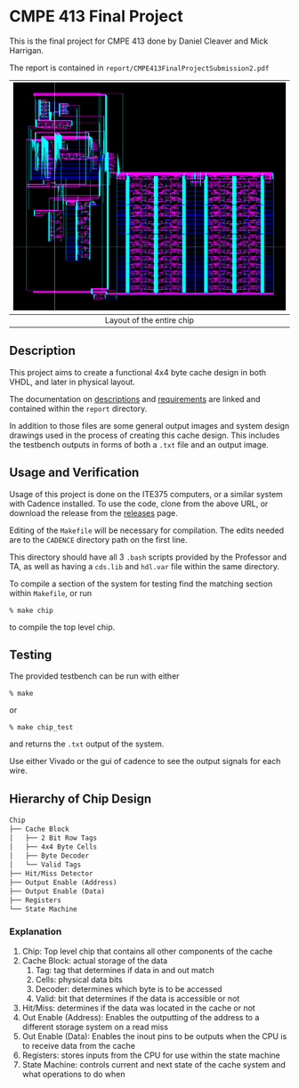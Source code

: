 # CMPE 413 Final Project
This is the final project for CMPE 413 done by Daniel Cleaver and Mick Harrigan.

The report is contained in `report/CMPE413FinalProjectSubmission2.pdf`

| ![chip layout](report/data-part2/chip-layout.png) |
|:--:|
|Layout of the entire chip|

## Description
This project aims to create a functional 4x4 byte cache design in both VHDL, and later in physical layout.

The documentation on [descriptions](report/project_document.pdf) and [requirements](report/project_waveforms.pdf) are linked and contained within the `report` directory.

In addition to those files are some general output images and system design drawings used in the process of creating this cache design. This includes the testbench outputs in forms of both a `.txt` file and an output image.

## Usage and Verification
Usage of this project is done on the ITE375 computers, or a similar system with Cadence installed. To use the code, clone from the above URL, or download the release from the [releases](https://github.com/MickHarrigan/cmpe413-proj/releases) page.

Editing of the `Makefile` will be necessary for compilation. The edits needed are to the `CADENCE` directory path on the first line.

This directory should have all 3 `.bash` scripts provided by the Professor and TA, as well as having a `cds.lib` and `hdl.var` file within the same directory.

To compile a section of the system for testing find the matching section within `Makefile`, or run
```
% make chip
```
to compile the top level chip.

## Testing
The provided testbench can be run with either
```
% make
```
or
```
% make chip_test
```

and returns the `.txt` output of the system.

Use either Vivado or the gui of cadence to see the output signals for each wire.
## Hierarchy of Chip Design
```
Chip
├── Cache Block
│   ├── 2 Bit Row Tags
│   ├── 4x4 Byte Cells
│   ├── Byte Decoder
│   └── Valid Tags
├── Hit/Miss Detector
├── Output Enable (Address)
├── Output Enable (Data)
├── Registers
└── State Machine
```
### Explanation
1. Chip: Top level chip that contains all other components of the cache
2. Cache Block: actual storage of the data
   1. Tag: tag that determines if data in and out match
   2. Cells: physical data bits
   3. Decoder: determines which byte is to be accessed
   4. Valid: bit that determines if the data is accessible or not
3. Hit/Miss: determines if the data was located in the cache or not
4. Out Enable (Address): Enables the outputting of the address to a different storage system on a read miss
5. Out Enable (Data): Enables the inout pins to be outputs when the CPU is to receive data from the cache
6. Registers: stores inputs from the CPU for use within the state machine
7. State Machine: controls current and next state of the cache system and what operations to do when